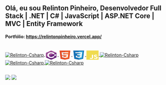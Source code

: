 ## Olá, eu sou Relinton Pinheiro, Desenvolvedor Full Stack | .NET | C# | JavaScript | ASP.NET Core | MVC | Entity Framework
#### Portfólio: https://relintonpinheiro.vercel.app/
<!--#### Curriculum: https://relinton.github.io/portfoliorelintonpinheiro.github.io/arquivos/CurriculoDigitalRelintonPinheiro.pdf-->
<div align="center">
  <a href="https://github.com/Relinton">
<!--
  <img height="180em" src="https://github-readme-stats.vercel.app/api?username=rafaballerini&show_icons=true&theme=dracula&include_all_commits=true&count_private=true"/>
  <img height="180em" src="https://github-readme-stats.vercel.app/api/top-langs/?username=rafaballerini&layout=compact&langs_count=7&theme=dracula"/>
-->
</div>
<div style="display: inline_block"><br>
  <img align="center" alt="Relinton-Csharp" height="30" width="40" src="https://cdn-icons-png.flaticon.com/512/906/906324.png">
  <img align="center" alt="Relinton-Csharp" height="30" width="40" src="https://raw.githubusercontent.com/devicons/devicon/master/icons/csharp/csharp-original.svg">
  <img align="center" alt="Relinton-HTML" height="30" width="40" src="https://raw.githubusercontent.com/devicons/devicon/master/icons/html5/html5-original.svg">
  <img align="center" alt="Relinton-CSS" height="30" width="40" src="https://raw.githubusercontent.com/devicons/devicon/master/icons/css3/css3-original.svg">
  <img align="center" alt="Relinton-Js" height="30" width="40" src="https://raw.githubusercontent.com/devicons/devicon/master/icons/javascript/javascript-plain.svg">
  <img align="center" alt="Relinton-Csharp" height="30" width="40" src="https://cdn-icons-png.flaticon.com/512/5968/5968364.png">
  <img align="center" alt="Relinton-Csharp" height="30" width="40" src="https://cdn-icons-png.flaticon.com/512/5968/5968672.png">
  <img align="center" alt="Relinton-Csharp" height="30" width="40" src="https://cdn-icons-png.flaticon.com/512/226/226770.png">
  
<!--
  <img align="right" alt="Relinton-pic" height="150" style="border-radius:50px;" src="https://media.discordapp.net/attachments/639956127056134178/890373478988013628/Publicacoes_Instagram_1_1.png?width=676&height=676">
-->
</div>
  
  ##
 
<div> 
  <a href = "mailto:relintonproande@gmail.com"><img src="https://img.shields.io/badge/-Gmail-%23333?style=for-the-badge&logo=gmail&logoColor=white" target="_blank"></a>
  <a href="linkedin.com/in/relinton-pinheiro-9b443bb7" target="_blank"><img src="https://img.shields.io/badge/-LinkedIn-%230077B5?style=for-the-badge&logo=linkedin&logoColor=white" target="_blank"></a> 
 
</div>
